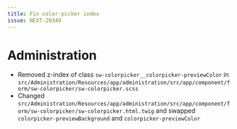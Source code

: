 ```yaml
---
title: Fix color-picker index
issue: NEXT-20349
---
```

# Administration
* Removed z-index of class `sw-colorpicker__colorpicker-previewColor` in `src/Administration/Resources/app/administration/src/app/component/form/sw-colorpicker/sw-colorpicker.scss`
* Changed `src/Administration/Resources/app/administration/src/app/component/form/sw-colorpicker/sw-colorpicker.html.twig` and swapped `colorpicker-previewBackground` and `colorpicker-previewColor`
